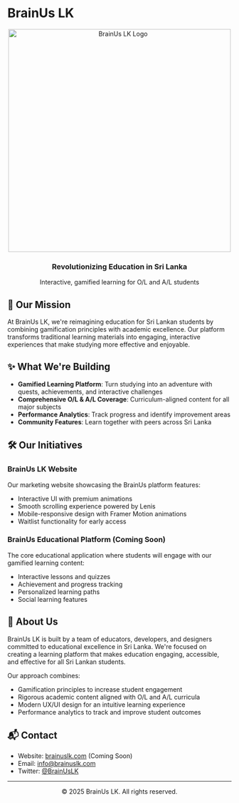 # BrainUs LK

<div align="center">
  <img src="https://media.discordapp.net/attachments/1345373231099678813/1366170815820988446/Image_Background_Remover.png?ex=680ff938&is=680ea7b8&hm=a05a35c113ef8a363f5a34673fdb6b5d8d610eff1b112c64beb23c19483b12b9&=&format=webp&quality=lossless&width=700&height=700" alt="BrainUs LK Logo" width=500/>
  <h3>Revolutionizing Education in Sri Lanka</h3>
  <p>Interactive, gamified learning for O/L and A/L students</p>
</div>

## 🚀 Our Mission

At BrainUs LK, we're reimagining education for Sri Lankan students by combining gamification principles with academic excellence. Our platform transforms traditional learning materials into engaging, interactive experiences that make studying more effective and enjoyable.

## ✨ What We're Building

- **Gamified Learning Platform**: Turn studying into an adventure with quests, achievements, and interactive challenges
- **Comprehensive O/L & A/L Coverage**: Curriculum-aligned content for all major subjects
- **Performance Analytics**: Track progress and identify improvement areas
- **Community Features**: Learn together with peers across Sri Lanka

## 🛠️ Our Initiatives

### BrainUs LK Website

Our marketing website showcasing the BrainUs platform features:
- Interactive UI with premium animations
- Smooth scrolling experience powered by Lenis
- Mobile-responsive design with Framer Motion animations
- Waitlist functionality for early access

### BrainUs Educational Platform (Coming Soon)

The core educational application where students will engage with our gamified learning content:
- Interactive lessons and quizzes
- Achievement and progress tracking
- Personalized learning paths
- Social learning features

## 🧠 About Us

BrainUs LK is built by a team of educators, developers, and designers committed to educational excellence in Sri Lanka. We're focused on creating a learning platform that makes education engaging, accessible, and effective for all Sri Lankan students.

Our approach combines:
- Gamification principles to increase student engagement
- Rigorous academic content aligned with O/L and A/L curricula
- Modern UX/UI design for an intuitive learning experience
- Performance analytics to track and improve student outcomes

## 📬 Contact

- Website: [brainuslk.com](https://brainuslk.com) (Coming Soon)
- Email: info@brainuslk.com
- Twitter: [@BrainUsLK](https://twitter.com/BrainUsLK)

---

<div align="center">
  <p>© 2025 BrainUs LK. All rights reserved.</p>
</div>

